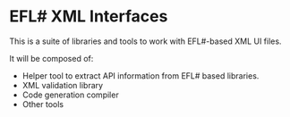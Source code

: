 # EFL# XML Interfaces

This is a suite of libraries and tools to work with EFL#-based XML UI files.

It will be composed of:

* Helper tool to extract API information from EFL# based libraries.
* XML validation library
* Code generation compiler
* Other tools

